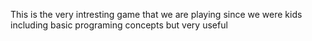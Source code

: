 This is the very intresting game that we are playing since we were kids<br>
including basic programing concepts but very useful
